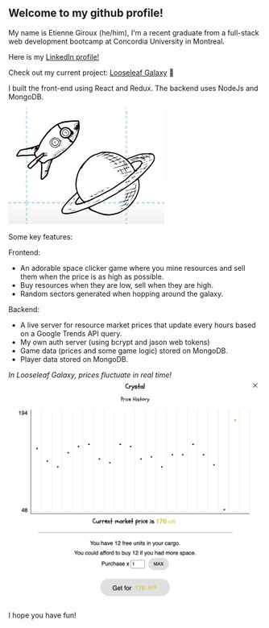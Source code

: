 
## Welcome to my github profile!
My name is Etienne Giroux (he/him), I'm a recent graduate from a full-stack web development bootcamp at Concordia University in Montreal.

Here is my [LinkedIn profile!](https://www.linkedin.com/in/egiroux/)

Check out my current project:  [Looseleaf Galaxy](http://www.looseleafgalaxy.space) 🚀 

I built the front-end using React and Redux. The backend uses NodeJs and MongoDB.

![Looseleaf Galaxy Screenshot](./looseleaf_galaxy1.png)

Some key features: 

Frontend:
- An adorable space clicker game where you mine resources and sell them when the price is as high as possible.
- Buy resources when they are low, sell when they are high.
- Random sectors generated when hopping around the galaxy.

Backend:
- A live server for resource market prices that update every hours based on a Google Trends API query.
- My own auth server (using bcrypt and jason web tokens)
- Game data (prices and some game logic) stored on MongoDB.
- Player data stored on MongoDB.

_In Looseleaf Galaxy, prices fluctuate in real time!_
![Looseleaf Galaxy Screenshot](./looseleaf_galaxy3.png)


I hope you have fun!


<!--
**eggiroux/eggiroux** is a ✨ _special_ ✨ repository because its `README.md` (this file) appears on your GitHub profile.
![MongoDB Atlas Signup](__lecture/assets/mongo_signup.gif)
Here are some ideas to get you started:

- 🔭 I’m currently working on ...
- 🌱 I’m currently learning ...
- 👯 I’m looking to collaborate on ...
- 🤔 I’m looking for help with ...
- 💬 Ask me about ...
- 📫 How to reach me: ...
- 😄 Pronouns: ...
- ⚡ Fun fact: ...
-->
